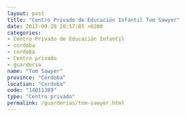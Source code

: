 ```yaml
---
layout: post
title: "Centro Privado de Educación Infantil Tom Sawyer"
date: 2017-09-20 20:57:05 +0200
categories:
- Centro Privado de Educación Infantil
- cordoba
- cordoba
- Centro privado
- guarderia
name: "Tom Sawyer"
province: "Córdoba"
location: "Cordoba"
code: "14011389"
type: "Centro privado"
permalink: /guarderias/tom-sawyer.html
---
```

